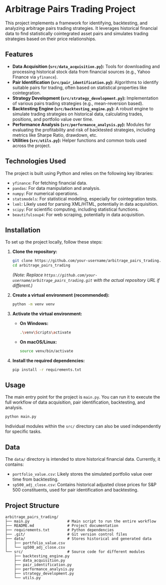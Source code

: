 # Arbitrage Pairs Trading Project

This project implements a framework for identifying, backtesting, and analyzing arbitrage pairs trading strategies. It leverages historical financial data to find statistically cointegrated asset pairs and simulates trading strategies based on their price relationships.

## Features

-   **Data Acquisition (`src/data_acquisition.py`):** Tools for downloading and processing historical stock data from financial sources (e.g., Yahoo Finance via `yfinance`).
-   **Pair Identification (`src/pair_identification.py`):** Algorithms to identify suitable pairs for trading, often based on statistical properties like cointegration.
-   **Strategy Development (`src/strategy_development.py`):** Implementation of various pairs trading strategies (e.g., mean-reversion based).
-   **Backtesting Engine (`src/backtesting_engine.py`):** A robust engine to simulate trading strategies on historical data, calculating trades, positions, and portfolio value over time.
-   **Performance Analysis (`src/performance_analysis.py`):** Modules for evaluating the profitability and risk of backtested strategies, including metrics like Sharpe Ratio, drawdown, etc.
-   **Utilities (`src/utils.py`):** Helper functions and common tools used across the project.

## Technologies Used

The project is built using Python and relies on the following key libraries:

-   `yfinance`: For fetching financial data.
-   `pandas`: For data manipulation and analysis.
-   `numpy`: For numerical operations.
-   `statsmodels`: For statistical modeling, especially for cointegration tests.
-   `lxml`: Likely used for parsing XML/HTML, potentially in data acquisition.
-   `scipy`: For scientific computing, including statistical functions.
-   `beautifulsoup4`: For web scraping, potentially in data acquisition.

## Installation

To set up the project locally, follow these steps:

1.  **Clone the repository:**
    ```bash
    git clone https://github.com/your-username/arbitrage_pairs_trading.git
    cd arbitrage_pairs_trading
    ```
    *(Note: Replace `https://github.com/your-username/arbitrage_pairs_trading.git` with the actual repository URL if different.)*

2.  **Create a virtual environment (recommended):**
    ```bash
    python -m venv venv
    ```

3.  **Activate the virtual environment:**
    -   **On Windows:**
        ```bash
        .\venv\Scripts\activate
        ```
    -   **On macOS/Linux:**
        ```bash
        source venv/bin/activate
        ```

4.  **Install the required dependencies:**
    ```bash
    pip install -r requirements.txt
    ```

## Usage

The main entry point for the project is `main.py`. You can run it to execute the full workflow of data acquisition, pair identification, backtesting, and analysis.

```bash
python main.py
```

Individual modules within the `src/` directory can also be used independently for specific tasks.

## Data

The `data/` directory is intended to store historical financial data. Currently, it contains:

-   `portfolio_value.csv`: Likely stores the simulated portfolio value over time from backtesting.
-   `sp500_adj_close.csv`: Contains historical adjusted close prices for S&P 500 constituents, used for pair identification and backtesting.

## Project Structure

```
arbitrage_pairs_trading/
├── main.py                 # Main script to run the entire workflow
├── README.md               # Project documentation
├── requirements.txt        # Python dependencies
├── .git/                   # Git version control files
├── data/                   # Stores historical and generated data
│   ├── portfolio_value.csv
│   └── sp500_adj_close.csv
└── src/                    # Source code for different modules
    ├── backtesting_engine.py
    ├── data_acquisition.py
    ├── pair_identification.py
    ├── performance_analysis.py
    ├── strategy_development.py
    └── utils.py
```
